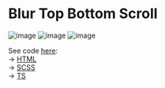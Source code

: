 # Blur Top Bottom Scroll

![image](https://user-images.githubusercontent.com/78561671/213425485-60d5ba54-5ba8-4061-868b-587355f05c0d.png)
![image](https://user-images.githubusercontent.com/78561671/213425530-7f0fc4d6-c89a-4457-92b7-0ffde5a37d06.png)
![image](https://user-images.githubusercontent.com/78561671/213425570-cfd82391-affe-41a4-8125-1de9083c9763.png)


See code [here](https://github.com/Sara-pixie/blur-top-bottom-scroll/tree/main/src/app): <br>
-> [HTML](https://github.com/Sara-pixie/blur-top-bottom-scroll/blob/main/src/app/app.component.html) <br>
-> [SCSS](https://github.com/Sara-pixie/blur-top-bottom-scroll/blob/main/src/app/app.component.scss) <br>
-> [TS](https://github.com/Sara-pixie/blur-top-bottom-scroll/blob/main/src/app/app.component.ts)
